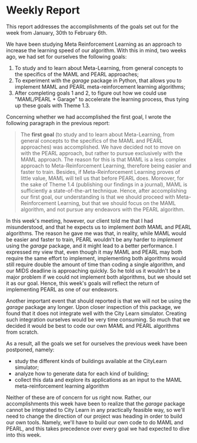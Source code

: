 # Weekly Report

This report addresses the accomplishments of the goals set out for the week from January, 30th to February 6th.

We have been studying Meta Reinforcement Learning as an approach to increase the learning speed of our algorithm. With this in mind, two weeks ago, we had set for ourselves the following goals:

1. To study and to learn about Meta-Learning, from general concepts to the specifics of the MAML and PEARL approaches;
2. To experiment with the _garage_ package in Python, that allows you to implement MAML and PEARL meta-reinforcement learning algorithms;
3. After completing goals 1 and 2, to figure out how we could use "MAML/PEARL + Garage"  to accelerate the learning process, thus tying up these goals with Theme 1.3.

Concerning whether we had accomplished the first goal, I wrote the following paragraph in the previous report:

> The **first goal** (to study and to learn about Meta-Learning, from general concepts to the specifics of the MAML and PEARL approaches) was accomplished. We have decided not to move on with the PEARL approach, but rather to pursue exclusively with the MAML approach. The reason for this is that MAML is a less complex approach to Meta-Reinforcement Learning, therefore being easier and faster to train. Besides, if Meta-Reinforcement Learning proves of little value, MAML will tell us that before PEARL does. Moreover, for the sake of Theme 1.4 (publishing our findings in a journal), MAML is sufficiently a state-of-the-art technique. Hence, after accomplishing our first goal, our understanding is that we should proceed with Meta-Reinforcement Learning, but that we should focus on the MAML algorithm, and not pursue any endeavors with the PEARL algorithm.

In this week's meeting, however, our client told me that I had misunderstood, and that he expects us to implement _both_ MAML and PEARL algorithms. The reason he gave me was that, in reality, while MAML would be easier and faster to train, PEARL wouldn't be any harder to _implement_ using the _garage_ package, and it might lead to a better performance. I expressed my view that, even though it may MAML and PEARL may both require the same effort to implement, implementing both algorithms would still require double the amount of time than coding a single algorithm, and our MIDS deadline is approaching quickly. So he told us it wouldn't be a major problem if we could not implement both algorithms, but we should set it as our goal. Hence, this week's goals will reflect the return of implementing PEARL as one of our endeavors.

Another important event that should reported is that we will not be using the _garage_ package any longer. Upon closer inspection of this package, we found that it does not integrate well with the City Learn simulator. Creating such integration ourselves would be very time consuming. So much that we decided it would be best to code our own MAML and PEARL algorithms from scratch. 

As a result, all the goals we set for ourselves the previous week have been postponed, namely:

* study the different kinds of buildings available at the CityLearn simulator;
* analyze how to generate data for each kind of building;
* collect this data and explore its applications as an input to the MAML meta-reinforcement learning algorithm

Neither of these are of concern for us right now. Rather, our accomplishments this week have been to realize that the _garage_ package cannot be integrated to City Learn in any practically feasible way, so we'll need to change the direction of our project was heading in order to build our own tools. Namely, we'll have to build our own code to do MAML and PEARL, and this takes precedence over every goal we had expected to dive into this week.


